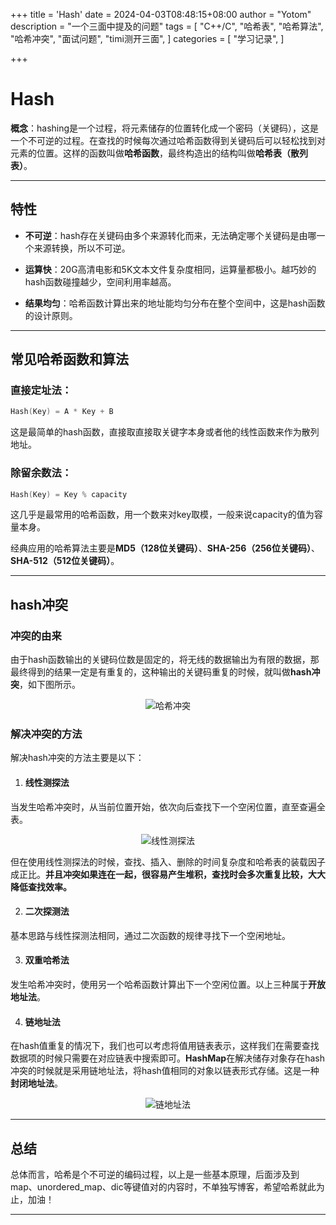 +++
title = 'Hash'
date = 2024-04-03T08:48:15+08:00
author = "Yotom"
description = "一个三面中提及的问题"
tags = [
    "C++/C",
    "哈希表",
    "哈希算法",
    "哈希冲突",
    "面试问题",
    "timi测开三面",
]
categories = [
    "学习记录",
]

+++

# Hash

**概念**：hashing是一个过程，将元素储存的位置转化成一个密码（关键码），这是一个不可逆的过程。在查找的时候每次通过哈希函数得到关键码后可以轻松找到对元素的位置。这样的函数叫做**哈希函数**，最终构造出的结构叫做**哈希表（散列表）**。

---

## 特性

+ **不可逆**：hash存在关键码由多个来源转化而来，无法确定哪个关键码是由哪一个来源转换，所以不可逆。

+ **运算快**：20G高清电影和5K文本文件复杂度相同，运算量都极小。越巧妙的hash函数碰撞越少，空间利用率越高。
+ **结果均匀**：哈希函数计算出来的地址能均匀分布在整个空间中，这是hash函数的设计原则。

---

## 常见哈希函数和算法

### 直接定址法：

```c++
Hash(Key) = A * Key + B
```

这是最简单的hash函数，直接取直接取关键字本身或者他的线性函数来作为散列地址。

### 除留余数法：

```c++
Hash(Key) = Key % capacity
```

这几乎是最常用的哈希函数，用一个数来对key取模，一般来说capacity的值为容量本身。

经典应用的哈希算法主要是**MD5（128位关键码）**、**SHA-256（256位关键码）**、**SHA-512（512位关键码）**。

---

## hash冲突

### 冲突的由来

由于hash函数输出的关键码位数是固定的，将无线的数据输出为有限的数据，那最终得到的结果一定是有重复的，这种输出的关键码重复的时候，就叫做**hash冲突**，如下图所示。

<div style="text-align: center;">
    <img src="/img/hash_1.png" alt="哈希冲突" style="max-width: 60%; height: auto;">
</div>

### 解决冲突的方法

解决hash冲突的方法主要是以下：

1. #### 线性测探法

当发生哈希冲突时，从当前位置开始，依次向后查找下一个空闲位置，直至查遍全表。

<div style="text-align: center;">
    <img src="/img/hash_2.png" alt="线性测探法" style="max-width: 60%; height: auto;">
</div>

但在使用线性测探法的时候，查找、插入、删除的时间复杂度和哈希表的装载因子成正比。**并且冲突如果连在一起，很容易产生堆积，查找时会多次重复比较，大大降低查找效率。**

2. #### 二次探测法

基本思路与线性探测法相同，通过二次函数的规律寻找下一个空闲地址。

3. #### 双重哈希法

发生哈希冲突时，使用另一个哈希函数计算出下一个空闲位置。以上三种属于**开放地址法**。

4. #### 链地址法

在hash值重复的情况下，我们也可以考虑将值用链表表示，这样我们在需要查找数据项的时候只需要在对应链表中搜索即可。**HashMap**在解决储存对象存在hash冲突的时候就是采用链地址法，将hash值相同的对象以链表形式存储。这是一种**封闭地址法**。

<div style="text-align: center;">
    <img src="/img/hash_3.png" alt="链地址法" style="max-width: 60%; height: auto;">
</div>

---

## 总结

总体而言，哈希是个不可逆的编码过程，以上是一些基本原理，后面涉及到map、unordered_map、dic等键值对的内容时，不单独写博客，希望哈希就此为止，加油！

---
